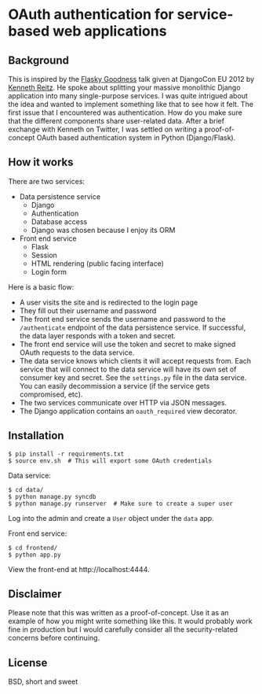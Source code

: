 OAuth authentication for service-based web applications
=======================================================

Background
----------

This is inspired by the [Flasky Goodness][1] talk given at DjangoCon EU 2012 by
[Kenneth Reitz][2].  He spoke about splitting your massive monolithic Django
application into many single-purpose services.  I was quite intrigued about the
idea and wanted to implement something like that to see how it felt.  The first
issue that I encountered was authentication.  How do you make sure that the
different components share user-related data.  After a brief exchange with
Kenneth on Twitter, I was settled on writing a proof-of-concept OAuth based
authentication system in Python (Django/Flask).

How it works
------------

There are two services:

* Data persistence service
    * Django
    * Authentication
    * Database access
    * Django was chosen because I enjoy its ORM
* Front end service
    * Flask
    * Session
    * HTML rendering (public facing interface)
    * Login form

Here is a basic flow:

* A user visits the site and is redirected to the login page
* They fill out their username and password
* The front end service sends the username and password to the `/authenticate`
  endpoint of the data persistence service.  If successful, the data layer
  responds with a token and secret.
* The front end service will use the token and secret to make signed OAuth
  requests to the data service.
* The data service knows which clients it will accept requests from.  Each
  service that will connect to the data service will have its own set of
  consumer key and secret.  See the `settings.py` file in the data service.
  You can easily decommission a service (if the service gets compromised, etc).
* The two services communicate over HTTP via JSON messages.
* The Django application contains an `oauth_required` view decorator.

Installation
------------

    $ pip install -r requirements.txt
    $ source env.sh  # This will export some OAuth credentials

Data service:

    $ cd data/
    $ python manage.py syncdb
    $ python manage.py runserver  # Make sure to create a super user

Log into the admin and create a `User` object under the `data` app.

Front end service:

    $ cd frontend/
    $ python app.py

View the front-end at http://localhost:4444.

Disclaimer
----------

Please note that this was written as a proof-of-concept.  Use it as an example
of how you might write something like this.  It would probably work fine in
production but I would carefully consider all the security-related concerns
before continuing.

License
-------

BSD, short and sweet

[1]: http://klewel.com/conferences/djangocon-2012/index.php?talkID=44
[2]: https://github.com/kennethreitz
